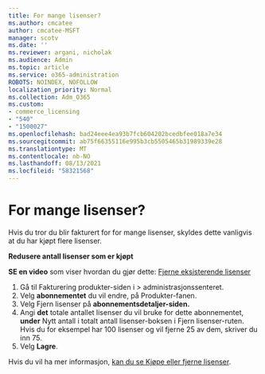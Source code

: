```yaml
---
title: For mange lisenser?
ms.author: cmcatee
author: cmcatee-MSFT
manager: scotv
ms.date: ''
ms.reviewer: argani, nicholak
ms.audience: Admin
ms.topic: article
ms.service: o365-administration
ROBOTS: NOINDEX, NOFOLLOW
localization_priority: Normal
ms.collection: Adm_O365
ms.custom:
- commerce_licensing
- "540"
- "1500027"
ms.openlocfilehash: bad24eee4ea93b7fcb604202bcedbfee018a7e34
ms.sourcegitcommit: ab75f66355116e995b3cb5505465b31989339e28
ms.translationtype: MT
ms.contentlocale: nb-NO
ms.lasthandoff: 08/13/2021
ms.locfileid: "58321568"
---
```

# <a name="too-many-licenses"></a>For mange lisenser?

Hvis du tror du blir fakturert for for mange lisenser, skyldes dette vanligvis at du har kjøpt flere lisenser.
  
**Redusere antall lisenser som er kjøpt**

**SE en video** som viser hvordan du gjør dette: [Fjerne eksisterende lisenser](https://go.microsoft.com/fwlink/p/?linkid=2154938)
  
1. Gå til Fakturering produkter-siden i  \> **[](https://go.microsoft.com/fwlink/p/?linkid=842054)** administrasjonssenteret.
2. Velg **abonnementet** du vil endre, på Produkter-fanen.
3. Velg Fjern lisenser på **abonnementsdetaljer-siden.**
4. Angi **det** totale antallet lisenser du  vil bruke for dette abonnementet, **under** Nytt antall i totalt antall lisenser-boksen i Fjern lisenser-ruten. Hvis du for eksempel har 100 lisenser og vil fjerne 25 av dem, skriver du inn 75.
5. Velg **Lagre**.

Hvis du vil ha mer informasjon, [kan du se Kjøpe eller fjerne lisenser](https://docs.microsoft.com/microsoft-365/commerce/licenses/buy-licenses).